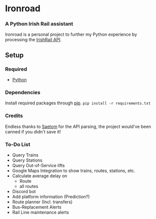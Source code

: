 # Ironroad
### A Python Irish Rail assistant

Ironroad is a personal project to further my Python experience by processing the [IrishRail API](http://api.irishrail.ie/realtime/).

## Setup
### Required
* [Python](https://www.python.org/downloads/)

### Dependencies
Install required packages through [pip](https://pypi.org/project/pip/).
`pip install -r requirements.txt`

### Credits
Endless thanks to [Saetom](https://www.saetom.xyz/) for the API parsing, the project would've been canned if you didn't save it!

### To-Do List
- Query Trains
- Query Stations
- Query Out-of-Service lifts
- Google Maps Integration to show trains, routes, stations, etc.
- Calculate average delay on
  - Route
  - all routes
- Discord bot
- Add platform information (Prediction?)
- Route planner (Incl. transfers)
- Bus-Replacement Alerts
- Rail Line maintenance alerts
